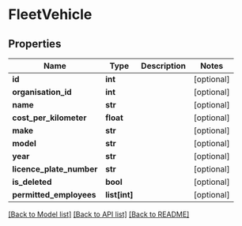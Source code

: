 # FleetVehicle

## Properties
Name | Type | Description | Notes
------------ | ------------- | ------------- | -------------
**id** | **int** |  | [optional] 
**organisation_id** | **int** |  | [optional] 
**name** | **str** |  | [optional] 
**cost_per_kilometer** | **float** |  | [optional] 
**make** | **str** |  | [optional] 
**model** | **str** |  | [optional] 
**year** | **str** |  | [optional] 
**licence_plate_number** | **str** |  | [optional] 
**is_deleted** | **bool** |  | [optional] 
**permitted_employees** | **list[int]** |  | [optional] 

[[Back to Model list]](../README.md#documentation-for-models) [[Back to API list]](../README.md#documentation-for-api-endpoints) [[Back to README]](../README.md)


